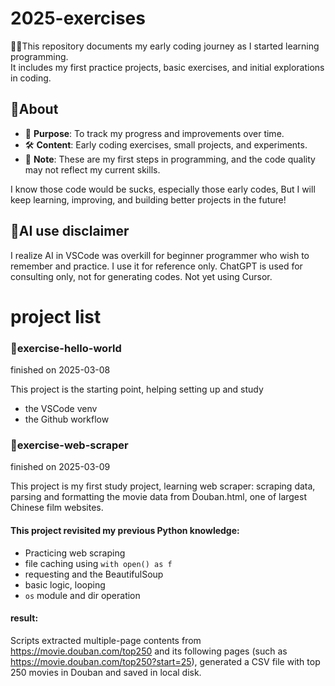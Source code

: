 # 2025-exercises
🧑‍💻This repository documents my early coding journey as I started learning programming.  
It includes my first practice projects, basic exercises, and initial explorations in coding.  

## 📝About  
- 📖 **Purpose**: To track my progress and improvements over time.  
- 🛠 **Content**: Early coding exercises, small projects, and experiments.  
- 🚀 **Note**: These are my first steps in programming, and the code quality may not reflect my current skills.  

I know those code would be sucks, especially those early codes,
But I will keep learning, improving, and building better projects in the future!

## 🤖AI use disclaimer
I realize AI in VSCode was overkill for beginner programmer who wish to remember and practice. I use it for reference only.
ChatGPT is used for consulting only, not for generating codes.
Not yet using Cursor.

# project list
### 📌exercise-hello-world
finished on 2025-03-08

This project is the starting point, helping setting up and study
- the VSCode venv
- the Github workflow

### 📌exercise-web-scraper
finished on 2025-03-09

This project is my first study project, learning web scraper: scraping data, parsing and formatting the movie data from Douban.html, one of largest Chinese film websites.

#### This project revisited my previous Python knowledge:
- Practicing web scraping
- file caching using `with open() as f`
- requesting and the BeautifulSoup
- basic logic, looping
- `os` module and dir operation

#### result:
Scripts extracted multiple-page contents from https://movie.douban.com/top250 and its following pages (such as https://movie.douban.com/top250?start=25), generated a CSV file with top 250 movies in Douban and saved in local disk.
